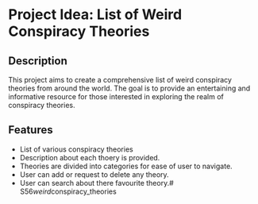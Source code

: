# Project Idea: List of Weird Conspiracy Theories

## Description
This project aims to create a comprehensive list of weird conspiracy theories from around the world. The goal is to provide an entertaining and informative resource for those interested in exploring the realm of conspiracy theories.

## Features
- List of various conspiracy theories
- Description about each thoery is provided.
- Theories are divided into categories for ease of user to navigate.
- User can add or request to delete any theory. 
- User can search about there favourite theory.#   S 5 6 _ w e i r d _ c o n s p i r a c y _ t h e o r i e s  
 